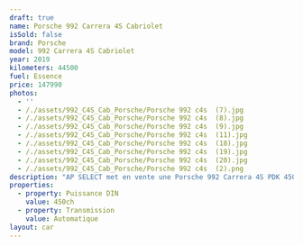 ```yaml
---
draft: true
name: Porsche 992 Carrera 4S Cabriolet
isSold: false
brand: Porsche
model: 992 Carrera 4S Cabriolet
year: 2019
kilometers: 44500
fuel: Essence
price: 147990
photos:
  - ''
  - /./assets/992_C4S_Cab_Porsche/Porsche 992 c4s  (7).jpg
  - /./assets/992_C4S_Cab_Porsche/Porsche 992 c4s  (8).jpg
  - /./assets/992_C4S_Cab_Porsche/Porsche 992 c4s  (9).jpg
  - /./assets/992_C4S_Cab_Porsche/Porsche 992 c4s  (11).jpg
  - /./assets/992_C4S_Cab_Porsche/Porsche 992 c4s  (18).jpg
  - /./assets/992_C4S_Cab_Porsche/Porsche 992 c4s  (19).jpg
  - /./assets/992_C4S_Cab_Porsche/Porsche 992 c4s  (20).jpg
  - /./assets/992_C4S_Cab_Porsche/Porsche 992 c4s  (2).png
description: "AP SELECT met en vente une Porsche 992 Carrera 4S PDK 450ch cabriolet.\n\nModèle du 05/2019 avec 44 500km.\n\nCouleur vert aventuri métallic, intérieur Porsche exclusif cuir entendu bi colore islandais / noir.\n\nVéhicule en carte grise \U0001F1EB\U0001F1F7 sans malus\n\nGarantie Porsche APPROVED jusqu’au 06/2026.\n\nLe véhicule est en parfait état avec carnet complet Porsche et historique suivi.\n\nDernier service effectué en concession Porsche au 02/2025 à 43000km.\n\n4 pneus neufs remplacés pour la vente.\n\nÉquipements et options :\n- Boîte PDK 8\n- Kit carrosserie Sport Design\n- Lift système\n- Roues arrière directrices\n- Échappement PSE\n- PDCC suspensions actives\n- Pack Chrono plus\n- PASM +\n- PTV Porsche Torque Vectoring\n- Apple car play\n- Pack intérieur piano laqué\n- Phares PDLS + avec signature Porsche\n- Freinage étriers noir\n- Jantes RS Spyder anthracite 20 / 21\n- Keyless ouverture et démarrage sans clés\n- Intérieur Cuir entendu / surpiqûres noir\n- Pack audio BURMESTER\n- Sièges Sport + électrique 18 positions à mémoire\n- Sièges chauffants - Sièges ventilés\n- Volant Sport GT multifonctions\n- Écusson Porsche sur les appuis tête\n- Régulateur de vitesse adaptatif\n- Caméra de recul 360 surround view\n- Radars de stationnement avant / arrière\n- Home link\n- Climatisation automatique\n- Éclairage et essuie-glaces automatique\n- Rétroviseurs électriques et chauffants\n- Rétroviseurs int / ext Electrochrome\n- Éclairage d’ambiance\n\nDisponible et visible sur RDV pour acheteur sérieux.\n\nPossibilité d'une garantie 3, 6 ou 12 mois en supplément.\n\nRéalisation des démarches d'immatriculation.\n\nAP SELECT c'est des solutions de courtage et conciergerie sur mesure pour profiter librement de sa passion et de son patrimoine.\n\nPrenez le volant, AP SELECT s'occupe du reste."
properties:
  - property: Puissance DIN
    value: 450ch
  - property: Transmission
    value: Automatique
layout: car
---
```


